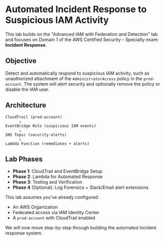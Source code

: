 # Automated Incident Response to Suspicious IAM Activity

This lab builds on the "Advanced IAM with Federation and Detection" lab and focuses on Domain 1 of the AWS Certified Security – Specialty exam: **Incident Response**.

## Objective

Detect and automatically respond to suspicious IAM activity, such as unauthorized attachment of the `AdministratorAccess` policy in the `prod-account`. The system will alert security and optionally remove the policy or disable the IAM user.

## Architecture

```
CloudTrail (prod-account)
      ↓
EventBridge Rule (suspicious IAM events)
      ↓
SNS Topic (security-alerts)
      ↓
Lambda Function (remediates + alerts)
```

## Lab Phases

* **Phase 1**: CloudTrail and EventBridge Setup
* **Phase 2**: Lambda for Automated Response
* **Phase 3**: Testing and Verification
* **Phase 4** (Optional): Log Forensics + Slack/Email alert extensions

This lab assumes you've already configured:

* An AWS Organization
* Federated access via IAM Identity Center
* A `prod-account` with CloudTrail enabled

We will now move step-by-step through building the automated incident response system.
